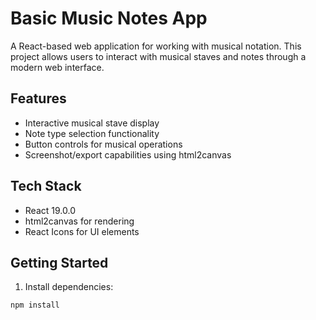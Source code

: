 # Basic Music Notes App

A React-based web application for working with musical notation. This project allows users to interact with musical staves and notes through a modern web interface.

## Features

- Interactive musical stave display
- Note type selection functionality
- Button controls for musical operations
- Screenshot/export capabilities using html2canvas

## Tech Stack

- React 19.0.0
- html2canvas for rendering
- React Icons for UI elements

## Getting Started

1. Install dependencies:
```sh
npm install